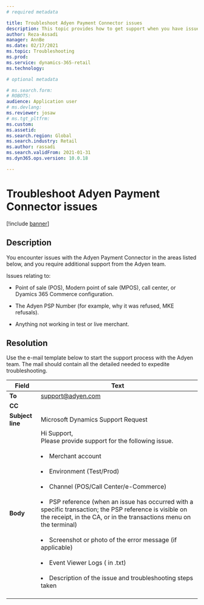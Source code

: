 ```yaml
---
# required metadata

title: Troubleshoot Adyen Payment Connector issues
description: This topic provides how to get support when you have issues with the Adyen Payment Connector. 
author: Reza-Assadi
manager: AnnBe
ms.date: 02/17/2021
ms.topic: Troubleshooting
ms.prod: 
ms.service: dynamics-365-retail
ms.technology: 

# optional metadata

# ms.search.form: 
# ROBOTS: 
audience: Application user
# ms.devlang: 
ms.reviewer: josaw
# ms.tgt_pltfrm: 
ms.custom: 
ms.assetid: 
ms.search.region: Global
ms.search.industry: Retail
ms.author: rassadi
ms.search.validFrom: 2021-01-31
ms.dyn365.ops.version: 10.0.18

---
```


# Troubleshoot Adyen Payment Connector issues

[!include [banner](../../includes/banner.md)]

## Description
You encounter issues with the Adyen Payment Connector in the areas listed below, and you require additional support from the Adyen team. 

Issues relating to:
-   Point of sale (POS), Modern point of sale (MPOS), call center, or Dyamics 365 Commerce configuration.

-   The Adyen PSP Number (for example, why it was refused, MKE refusals).

-   Anything not working in test or live merchant.

## Resolution
Use the e-mail template below to start the support process with the Adyen team. The mail should contain all the detailed needed to expedite troubleshooting.

| Field            | Text              |
|------------------|-------------------|
| **To**           | support@adyen.com |
| **CC**           |                   |
| **Subject line** | Microsoft Dynamics Support Request |
| **Body** | Hi Support,</br>Please provide support for the following issue.</br></br><li>Merchant account</li></br><li>Environment (Test/Prod)</li></br><li>Channel (POS/Call Center/e-Commerce)</li></br><li>PSP reference (when an issue has occurred with a specific transaction; the PSP reference is visible on the receipt, in the CA, or in the transactions menu on the terminal)</li></br><li>Screenshot or photo of the error message (if applicable)</li></br><li>Event Viewer Logs ( in .txt)</li></br><li>Description of the issue and troubleshooting steps taken</li></br> |
